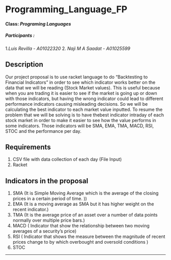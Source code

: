 # Programming_Language_FP

#### Class: *Programing Languages*

##### Participants :
1.*Luis Revilla* - *A01022320* 
2. *Naji M A Saadat* - *A01025599* 


## Description

Our project proposal is to use racket language to do “​Backtesting to Financial Indicators​” in order to see which indicator works better on the data that we will be reading (Stock Market values). This is useful because when you are trading it is easier to see if the market is going up or down with those indicators, but having the wrong indicator could lead to different performance indicators causing misleading decisions. So we will be calculating the best indicator to each market value inputted.
To resume the problem that we will be solving is to have the ​best indicator intraday of each stock market in order to make it easier to see how the ​value performs in some indicators. Those indicators will be ​SMA, EMA, TMA, MACD, RSI, STOC and the performance per day​.

## Requirements
1. CSV file with data collection of each day  (File Input)
2. Racket 


## Indicators in the proposal 
1. SMA (It is Simple Moving Average which is the average of the closing prices in a certain period of time. ))
2. EMA (It is a moving average as SMA but it has higher weight on the recent indicator.)
3. TMA (It is the average price of an asset over a number of data points normally over multiple price bars.)
4. MACD ( Indicator that show the relationship between two moving averages of a security’s price)
5. RSI ( Indicator that shows the measure between the magnitude of recent prices change to by which overbought and oversold conditions )
6. STOC

---
